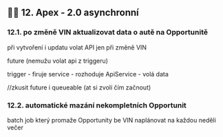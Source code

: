 ## 🧑‍💻 12. Apex - 2.0 asynchronní

### 12.1. po změně VIN aktualizovat data o autě na Opportunitě
při vytvoření i updatu
volat API jen při změně VIN


future (nemužu volat api z triggeru)

trigger - firuje
service - rozhoduje
ApiService - volá  data

//zkusit future i queueable (at si zvolí čím začnout)


### 12.2. automatické mazání nekompletních Opportunit
batch job který promaže Opportunity be VIN
naplánovat na každou neděli večer


